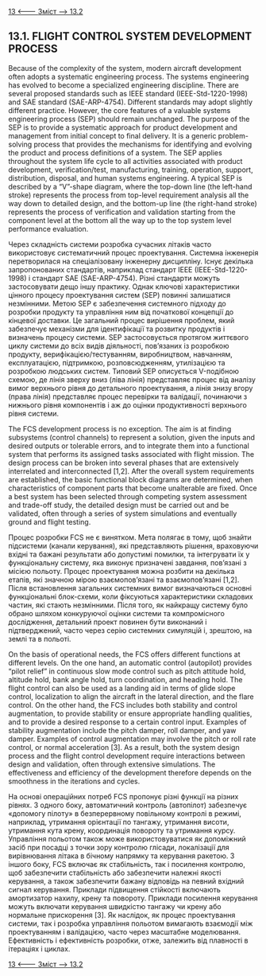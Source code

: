 [13 <--- ](13.md) [   Зміст   ](README.md) [--> 13.2](13_2.md)

## 13.1. FLIGHT CONTROL SYSTEM DEVELOPMENT PROCESS

Because of the complexity of the system, modern aircraft development often adopts a systematic engineering process. The systems engineering has evolved to become a specialized engineering discipline. There are several proposed standards such as IEEE standard (IEEE-Std-1220-1998) and SAE standard (SAE-ARP-4754). Different standards may adopt slightly different practice. However, the core features of a valuable systems engineering process (SEP) should remain unchanged. The purpose of the SEP is to provide a systematic approach for product development and management from initial concept to final delivery. It is a generic problem-solving process that provides the mechanisms for identifying and evolving the product and process definitions of a system. The SEP applies throughout the system life cycle to all activities associated with product development, verification/test, manufacturing, training, operation, support, distribution, disposal, and human systems engineering. A typical SEP is described by a “V”-shape diagram, where the top-down line (the left-hand stroke) represents the process from top-level requirement analysis all the way down to detailed design, and the bottom-up line (the right-hand stroke) represents the process of verification and validation starting from the component level at the bottom all the way up to the top system level performance evaluation.

Через складність системи розробка сучасних літаків часто використовує систематичний процес проектування. Системна інженерія перетворилася на спеціалізовану інженерну дисципліну. Існує декілька запропонованих стандартів, наприклад стандарт IEEE (IEEE-Std-1220-1998) і стандарт SAE (SAE-ARP-4754). Різні стандарти можуть застосовувати дещо іншу практику. Однак ключові характеристики цінного процесу проектування систем (SEP) повинні залишатися незмінними. Метою SEP є забезпечення системного підходу до розробки продукту та управління ним від початкової концепції до кінцевої доставки. Це загальний процес вирішення проблем, який забезпечує механізми для ідентифікації та розвитку продуктів і визначень процесу системи. SEP застосовується протягом життєвого циклу системи до всіх видів діяльності, пов’язаних із розробкою продукту, верифікацією/тестуванням, виробництвом, навчанням, експлуатацією, підтримкою, розповсюдженням, утилізацією та розробкою людських систем. Типовий SEP описується V-подібною схемою, де лінія зверху вниз (ліва лінія) представляє процес від аналізу вимог верхнього рівня до детального проектування, а лінія знизу вгору (права лінія) представляє процес перевірки та валідації, починаючи з нижнього рівня компонентів і аж до оцінки продуктивності верхнього рівня системи.

The FCS development process is no exception. The aim is at finding subsystems (control channels) to represent a solution, given the inputs and desired outputs or tolerable errors, and to integrate them into a functional system that performs its assigned tasks associated with flight mission. The design process can be broken into several phases that are extensively interrelated and interconnected [1,2]. After the overall system requirements are established, the basic functional block diagrams are determined, when characteristics of component parts that become unalterable are fixed. Once a best system has been selected through competing system assessment and trade-off study, the detailed design must be carried out and be validated, often through a series of system simulations and eventually ground and flight testing.

Процес розробки FCS не є винятком. Мета полягає в тому, щоб знайти підсистеми (канали керування), які представляють рішення, враховуючи вхідні та бажані результати або допустимі помилки, та інтегрувати їх у функціональну систему, яка виконує призначені завдання, пов’язані з місією польоту. Процес проектування можна розбити на декілька етапів, які значною мірою взаємопов’язані та взаємопов’язані [1,2]. Після встановлення загальних системних вимог визначаються основні функціональні блок-схеми, коли фіксуються характеристики складових частин, які стають незмінними. Після того, як найкращу систему було обрано шляхом конкуруючої оцінки системи та компромісного дослідження, детальний проект повинен бути виконаний і підтверджений, часто через серію системних симуляцій і, зрештою, на землі та в польоті.

On the basis of operational needs, the FCS offers different functions at different levels. On the one hand, an automatic control (autopilot) provides “pilot relief” in continuous slow mode control such as pitch attitude hold, altitude hold, bank angle hold, turn coordination, and heading hold. The flight control can also be used as a landing aid in terms of glide slope control, localization to align the aircraft in the lateral direction, and the flare control. On the other hand, the FCS includes both stability and control augmentation, to provide stability or ensure appropriate handling qualities, and to provide a desired response to a certain control input. Examples of stability augmentation include the pitch damper, roll damper, and yaw damper. Examples of control augmentation may involve the pitch or roll rate control, or normal acceleration [3]. As a result, both the system design process and the flight control development require interactions between design and validation, often through extensive simulations. The effectiveness and efficiency of the development therefore depends on the smoothness in the iterations and cycles.

На основі операційних потреб FCS пропонує різні функції на різних рівнях. З одного боку, автоматичний контроль (автопілот) забезпечує «допомогу пілоту» в безперервному повільному контролі в режимі, наприклад, утримання орієнтації по тангажу, утримання висоти, утримання кута крену, координація повороту та утримання курсу. Управління польотом також може використовуватися як допоміжний засіб при посадці з точки зору контролю глісади, локалізації для вирівнювання літака в бічному напрямку та керування ракетою. З іншого боку, FCS включає як стабільність, так і посилення контролю, щоб забезпечити стабільність або забезпечити належні якості керування, а також забезпечити бажану відповідь на певний вхідний сигнал керування. Приклади підвищення стійкості включають амортизатор нахилу, крену та повороту. Приклади посилення керування можуть включати керування швидкістю тангажу чи крену або нормальне прискорення [3]. Як наслідок, як процес проектування системи, так і розробка управління польотом вимагають взаємодії між проектуванням і валідацією, часто через масштабне моделювання. Ефективність і ефективність розробки, отже, залежить від плавності в ітераціях і циклах.

[13 <--- ](13.md) [   Зміст   ](README.md) [--> 13.2](13_2.md)